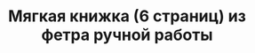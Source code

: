---
title: Мягкая книжка (6 страниц) из фетра ручной работы
description: Купить мягкую развивающую книжку из фетра (6 страниц) ручной работы в магазине KiddyTrick

layout: product
permalink: /:path

weight: 2

product-name: 'Мягкая книжка (6 страниц)'
product-desc: '<p>Мягкая книжка - один из лучших вариантов собрать несколько развивающих игрушек в одной. У нас Вы можете заказать книгу из 6 страниц (двойные страницы считаются за одну). Все странички можно в подробностях посмотреть в разделе “Мягкие книжки”. На фотографиях для примера представлены книжки с разной окантовкой и обложками. Вы можете выбрать три вида обложек:</p>
<ul>
<li>шляпа фокусника</li>
<li>жираф на облаке</li>
<li>сонный хамелеон</li>
</ul>
<p>Также возможно выполнить обложку с именем ребенка, или на заказ. Любые вопросы по поводу пошива книжки, ее оформления и цветовой гаммы, Вы можете задать в комментарии к заказу или через форму в разделе “Контакты”.</p>
<h5>Как заказать книжку:</h5>
<p>В комментарии к заказу укажите нужные страницы, обложку и дополнительные пожелания. Мы стараемся работать оперативно и отвечаем на запросы в ближайшее время (с 10 до 22 по будням и по возможности в выходные).</p>'

product-video: '<div style="position:relative;height:0;padding-bottom:56.25%"><iframe src="https://www.youtube.com/embed/t2HivMiJjZc" width="640" height="360" frameborder="0" style="position:absolute;width:100%;height:100%;left:0" allowfullscreen></iframe></div>'

product-asteriks:
product-price: 6100

product-year: "от 2 лет"
product-size: "21х23х3 см"
product-time: "от 13-18 раб. дней"

related:
- myagkaya-stranica-dozhdik
- myagkaya-stranica-korablik
- myagkaya-stranica-koty
- myagkaya-stranica-nebo
---